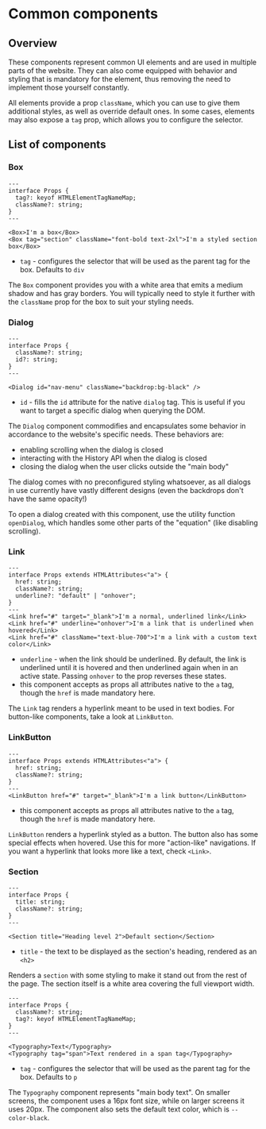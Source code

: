 # Common components

## Overview

These components represent common UI elements and are used in multiple parts of the website. They can also come equipped with behavior and styling that is mandatory for the element, thus removing the need to implement those yourself constantly.

All elements provide a prop `className`, which you can use to give them additional styles, as well as override default ones. In some cases, elements may also expose a `tag` prop, which allows you to configure the selector.

## List of components

### Box

```astro
---
interface Props {
  tag?: keyof HTMLElementTagNameMap;
  className?: string;
}
---

<Box>I'm a box</Box>
<Box tag="section" className="font-bold text-2xl">I'm a styled section box</Box>
```

- `tag` - configures the selector that will be used as the parent tag for the box. Defaults to `div`

The `Box` component provides you with a white area that emits a medium shadow and has gray borders. You will typically need to style it further with the `className` prop for the box to suit your styling needs.

### Dialog

```astro
---
interface Props {
  className?: string;
  id?: string;
}
---

<Dialog id="nav-menu" className="backdrop:bg-black" />
```

- `id` - fills the `id` attribute for the native `dialog` tag. This is useful if you want to target a specific dialog when querying the DOM.

The `Dialog` component commodifies and encapsulates some behavior in accordance to the website's specific needs. These behaviors are:

- enabling scrolling when the dialog is closed
- interacting with the History API when the dialog is closed
- closing the dialog when the user clicks outside the "main body"

The dialog comes with no preconfigured styling whatsoever, as all dialogs in use currently have vastly different designs (even the backdrops don't have the same opacity!)

To open a dialog created with this component, use the utility function `openDialog`, which handles some other parts of the "equation" (like disabling scrolling).

### Link

```astro
---
interface Props extends HTMLAttributes<"a"> {
  href: string;
  className?: string;
  underline?: "default" | "onhover";
}
---
<Link href="#" target="_blank">I'm a normal, underlined link</Link>
<Link href="#" underline="onhover">I'm a link that is underlined when hovered</Link>
<Link href="#" className="text-blue-700">I'm a link with a custom text color</Link>
```

- `underline` - when the link should be underlined. By default, the link is underlined until it is hovered and then underlined again when in an active state. Passing `onhover` to the prop reverses these states.
- this component accepts as props all attributes native to the `a` tag, though the `href` is made mandatory here.

The `Link` tag renders a hyperlink meant to be used in text bodies. For button-like components, take a look at `LinkButton`.

### LinkButton

```astro
---
interface Props extends HTMLAttributes<"a"> {
  href: string;
  className?: string;
}
---
<LinkButton href="#" target="_blank">I'm a link button</LinkButton>
```

- this component accepts as props all attributes native to the `a` tag, though the `href` is made mandatory here.

`LinkButton` renders a hyperlink styled as a button. The button also has some special effects when hovered. Use this for more "action-like" navigations. If you want a hyperlink that looks more like a text, check `<Link>`.

### Section

```astro
---
interface Props {
  title: string;
  className?: string;
}
---

<Section title="Heading level 2">Default section</Section>
```
- ``title`` - the text to be displayed as the section's heading, rendered as an ``<h2>``

Renders a ``section`` with some styling to make it stand out from the rest of the page. The section itself is a white area covering the full viewport width.

```astro
---
interface Props {
  className?: string;
  tag?: keyof HTMLElementTagNameMap;
}
---

<Typography>Text</Typography>
<Typography tag="span">Text rendered in a span tag</Typography>
```
- `tag` - configures the selector that will be used as the parent tag for the box. Defaults to `p`

The ``Typography`` component represents "main body text". On smaller screens, the component uses a 16px font size, while on larger screens it uses 20px. The component also sets the default text color, which is ``--color-black``.
